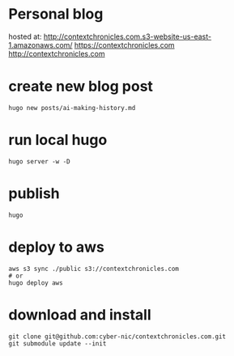 # Personal blog

hosted at: http://contextchronicles.com.s3-website-us-east-1.amazonaws.com/
https://contextchronicles.com
http://contextchronicles.com

# create new blog post

```
hugo new posts/ai-making-history.md
```

# run local hugo

```
hugo server -w -D
```

# publish

```
hugo
```

# deploy to aws

```
aws s3 sync ./public s3://contextchronicles.com
# or
hugo deploy aws
```

# download and install

```
git clone git@github.com:cyber-nic/contextchronicles.com.git
git submodule update --init
```
